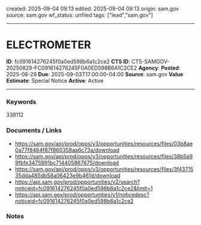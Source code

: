 created: 2025-09-04 09:13
edited: 2025-09-04 09:13
origin: sam.gov
source: sam.gov
wf_status: unfiled
tags: ["lead","sam.gov"]

---

# ELECTROMETER

**ID**: fc091614276245f0a0ed598b6a1c2ce2
**CTS ID**: CTS-SAMGOV-20250829-FC091614276245F0A0ED598B6A1C2CE2
**Agency**: 
**Posted**: 2025-08-29
**Due**: 2025-09-03T17:00:00-04:00
**Source**: sam.gov
**Value Estimate**: Special Notice
**Active**: Active

---

### Keywords
339112

### Documents / Links
- <https://sam.gov/api/prod/opps/v3/opportunities/resources/files/03b8ae0a77f8464f87f860358aa6c73a/download>
- <https://sam.gov/api/prod/opps/v3/opportunities/resources/files/38b5a99fbfe3475991bc714405867675/download>
- <https://sam.gov/api/prod/opps/v3/opportunities/resources/files/3f4371535dda485db58a06423e9b461d/download>
- <https://api.sam.gov/prod/opportunities/v2/search?noticeid=fc091614276245f0a0ed598b6a1c2ce2&limit=1>
- <https://api.sam.gov/prod/opportunities/v1/noticedesc?noticeid=fc091614276245f0a0ed598b6a1c2ce2>

### Notes

